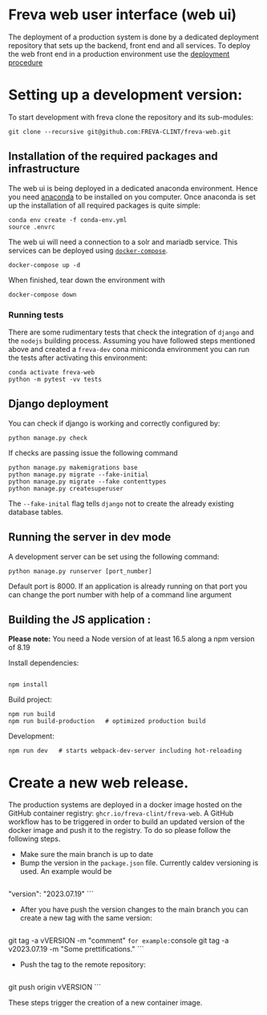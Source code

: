 # Freva web user interface (web ui)
The deployment of a production system is done by a dedicated deployment
repository that sets up the backend, front end and all services. To deploy the
web front end in a production environment use the
[deployment procedure](https://freva-deployment.readthedocs.io/en/latest/)

# Setting up a development version:

To start development with freva clone the repository and its sub-modules:

```console
git clone --recursive git@github.com:FREVA-CLINT/freva-web.git
```


## Installation of the required packages and infrastructure

The web ui is being deployed in a dedicated anaconda environment. Hence
you need [anaconda](https://www.anaconda.com/products/distribution) to be
installed on you computer. Once anaconda is set up the installation of all
required packages is quite simple:

```console
conda env create -f conda-env.yml
source .envrc
```

The web ui will need a connection to a solr and mariadb service.
This services can be deployed using
[`docker-compose`](https://docs.docker.com/compose/install/).

```console
docker-compose up -d
```

When finished, tear down the environment with

```console
docker-compose down
```

### Running tests

There are some rudimentary tests that check the integration of `django` and the
`nodejs` building process. Assuming you have followed steps mentioned above and
created a `freva-dev` cona miniconda environment you can run the tests after
activating this environment:

```console
conda activate freva-web
python -m pytest -vv tests
```

## Django deployment

You can check if django is working and correctly configured by:

```console
python manage.py check
```

If checks are passing issue the following command

```console
python manage.py makemigrations base
python manage.py migrate --fake-initial
python manage.py migrate --fake contenttypes
python manage.py createsuperuser
```

The `--fake-inital` flag tells `django` not to create the already existing
database tables.

## Running the server in dev mode

A development server can be set using the following command:

```console
python manage.py runserver [port_number]
```

Default port is 8000. If an application is already running on that port you
can change the port number with help of a command line argument

## Building the JS application :

**Please note:** You need a Node version of at least 16.5 along a npm version of 8.19

Install dependencies:

```console

npm install

```

Build project:

```console
npm run build
npm run build-production   # optimized production build
```

Development:

```console
npm run dev   # starts webpack-dev-server including hot-reloading
```

# Create a new web release.
The production systems are deployed in a docker image hosted on the GitHub
container registry: `ghcr.io/freva-clint/freva-web`. A GitHub workflow has to
be triggered in order to build an updated version of the docker image and push
it to the registry. To do so please follow the following steps.

- Make sure the main branch is up to date
- Bump the version in the `package.json` file. Currently caldev versioning is
  used. An example would be
    ```json
"version": "2023.07.19"
    ```
- After you have push the version changes to the main branch you can create
  a new tag with the same version:
    ```console
git tag -a vVERSION -m "comment"
    ```
  for example:
    ```console
git tag -a v2023.07.19 -m "Some prettifications."
    ```
- Push the tag to the remote repository:
    ```console
git push origin vVERSION
    ```

These steps trigger the creation of a new container image.
